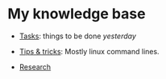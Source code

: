 # My knowledge base 

- [Tasks](tasks): things to be done _yesterday_ 
- [Tips & tricks](tips):  Mostly linux command lines.


- [Research](research)
